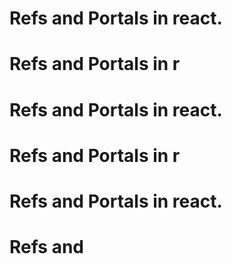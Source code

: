 # Refs and Portals in react.
# Refs and Portals in r
# Refs and Portals in react.
# Refs and Portals in r
# Refs and Portals in react.
# Refs and